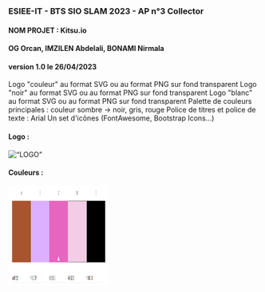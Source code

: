 ### ESIEE-IT - BTS SIO SLAM 2023 - AP n°3 Collector
#### NOM PROJET : Kitsu.io
#### OG Orcan, IMZILEN Abdelali, BONAMI Nirmala
#### version 1.0 le 26/04/2023

Logo "couleur" au format SVG ou au format PNG sur fond transparent
Logo "noir" au format SVG ou au format PNG sur fond transparent
Logo "blanc" au format SVG ou au format PNG sur fond transparent
Palette de couleurs principales : couleur sombre -> noir, gris, rouge 
Police de titres et police de texte : Arial
Un set d'icônes (FontAwesome, Bootstrap Icons...)

#### Logo : 

<img src="image/logo.png" alt= “LOGO” width="200" height="200">


#### Couleurs : 
<img src="image/couleurs.png" alt= “LOGO” width="200" height="200">


